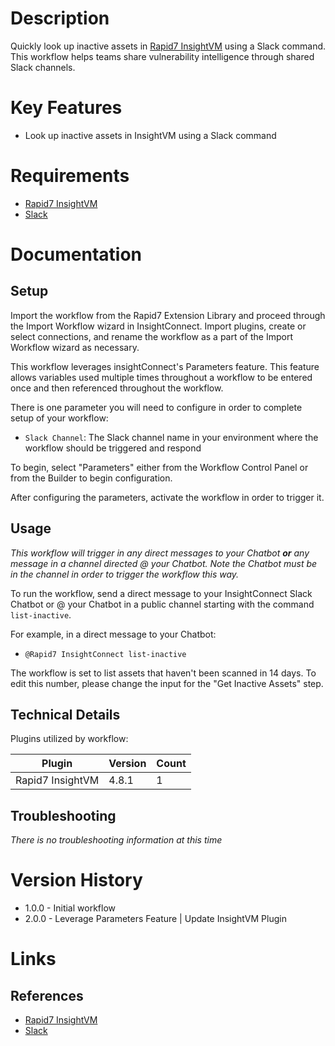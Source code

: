 # Description

Quickly look up inactive assets in [Rapid7 InsightVM](https://www.rapid7.com/products/insightvm/) using a Slack command. This workflow helps teams share vulnerability intelligence through shared Slack channels.

# Key Features

* Look up inactive assets in InsightVM using a Slack command 

# Requirements

* [Rapid7 InsightVM](https://www.rapid7.com/products/insightvm/)
* [Slack](https://insightconnect.help.rapid7.com/docs/configure-slack-for-chatops)

# Documentation

## Setup

Import the workflow from the Rapid7 Extension Library and proceed through the Import Workflow wizard in InsightConnect. Import plugins, create or select connections, and rename the workflow as a part of the Import Workflow wizard as necessary.

This workflow leverages insightConnect's Parameters feature. This feature allows variables used multiple times throughout a workflow to be entered once and then referenced throughout the workflow. 

There is one parameter you will need to configure in order to complete setup of your workflow:

* `Slack Channel`: The Slack channel name in your environment where the workflow should be triggered and respond

To begin, select "Parameters" either from the Workflow Control Panel or from the Builder to begin configuration.

After configuring the parameters, activate the workflow in order to trigger it.

## Usage

*This workflow will trigger in any direct messages to your Chatbot **or** any message in a channel directed @ your Chatbot. Note the Chatbot must be in the channel in order to trigger the workflow this way.*

To run the workflow, send a direct message to your InsightConnect Slack Chatbot or @ your Chatbot in a public channel starting with the command `list-inactive`.

For example, in a direct message to your Chatbot:
* `@Rapid7 InsightConnect list-inactive`

The workflow is set to list assets that haven't been scanned in 14 days. To edit this number, please change the input for the "Get Inactive Assets" step.

## Technical Details

Plugins utilized by workflow:

|Plugin|Version|Count|
|----|----|--------|
|Rapid7 InsightVM|4.8.1|1|

## Troubleshooting

_There is no troubleshooting information at this time_

# Version History

* 1.0.0 - Initial workflow
* 2.0.0 - Leverage Parameters Feature | Update InsightVM Plugin

# Links

## References

* [Rapid7 InsightVM](https://www.rapid7.com/products/insightvm/)
* [Slack](https://slack.com)
